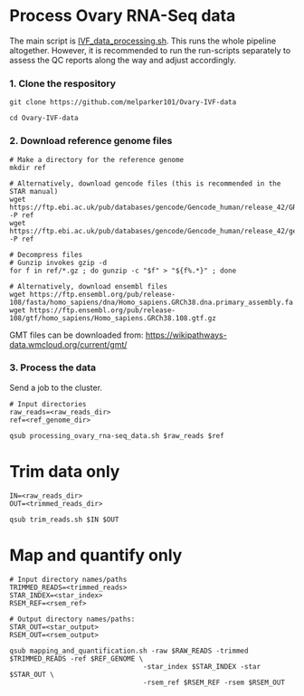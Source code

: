 # Process Ovary RNA-Seq data
The main script is [IVF_data_processing.sh]([https://github.com/melparker101/Ovary-IVF-data/tree/main](https://github.com/melparker101/Ovary-IVF-data/blob/main/IVF_data_processing.sh)). This runs the whole pipeline altogether. However, it is recommended to run the run-scripts separately to assess the QC reports along the way and adjust accordingly.

### 1. Clone the respository
```
git clone https://github.com/melparker101/Ovary-IVF-data

cd Ovary-IVF-data
```

### 2. Download reference genome files
```
# Make a directory for the reference genome
mkdir ref

# Alternatively, download gencode files (this is recommended in the STAR manual)
wget https://ftp.ebi.ac.uk/pub/databases/gencode/Gencode_human/release_42/GRCh38.primary_assembly.genome.fa.gz -P ref
wget https://ftp.ebi.ac.uk/pub/databases/gencode/Gencode_human/release_42/gencode.v42.primary_assembly.annotation.gtf.gz -P ref

# Decompress files
# Gunzip invokes gzip -d
for f in ref/*.gz ; do gunzip -c "$f" > "${f%.*}" ; done
```

```
# Alternatively, download ensembl files
wget https://ftp.ensembl.org/pub/release-108/fasta/homo_sapiens/dna/Homo_sapiens.GRCh38.dna.primary_assembly.fa.gz
wget https://ftp.ensembl.org/pub/release-108/gtf/homo_sapiens/Homo_sapiens.GRCh38.108.gtf.gz
```

GMT files can be downloaded from:
https://wikipathways-data.wmcloud.org/current/gmt/

### 3. Process the data
Send a job to the cluster.

```
# Input directories
raw_reads=<raw_reads_dir>
ref=<ref_genome_dir>

qsub processing_ovary_rna-seq_data.sh $raw_reads $ref
```

# Trim data only
```
IN=<raw_reads_dir>
OUT=<trimmed_reads_dir>

qsub trim_reads.sh $IN $OUT
```

# Map and quantify only
```
# Input directory names/paths
TRIMMED_READS=<trimmed_reads>
STAR_INDEX=<star_index>
RSEM_REF=<rsem_ref>

# Output directory names/paths:
STAR_OUT=<star_output>
RSEM_OUT=<rsem_output>

qsub mapping_and_quantification.sh -raw $RAW_READS -trimmed $TRIMMED_READS -ref $REF_GENOME \
                                 -star_index $STAR_INDEX -star $STAR_OUT \
                                 -rsem_ref $RSEM_REF -rsem $RSEM_OUT
```

